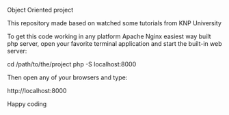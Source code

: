 Object Oriented project


This repository made based on watched some tutorials from KNP University

To get this code working in any platform Apache Nginx easiest way built php server, open your favorite terminal application and start the built-in web server:

cd /path/to/the/project
php -S localhost:8000

Then open any of your browsers and type:

http://localhost:8000

Happy coding

